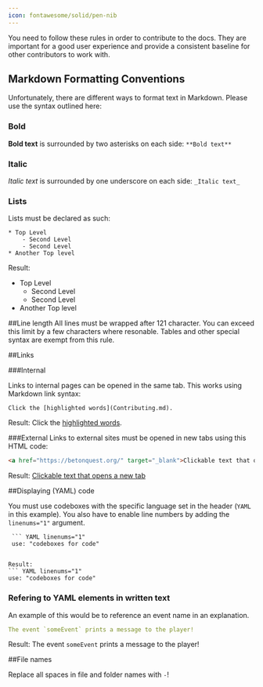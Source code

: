 ```yaml
---
icon: fontawesome/solid/pen-nib
---
```

You need to follow these rules in order to contribute to the docs. They are important for a good user experience and provide
a consistent baseline for other contributors to work with.

## Markdown Formatting Conventions
Unfortunately, there are different ways to format text in Markdown. Please use the syntax outlined here:

### Bold
**Bold text** is surrounded by two asterisks on each side: ``**Bold text**``

### Italic
_Italic text_ is surrounded by one underscore on each side: ``_Italic text_``

### Lists

Lists must be declared as such:

```
* Top Level
    - Second Level
    - Second Level
* Another Top level
```

Result:

* Top Level
    - Second Level
    - Second Level
* Another Top level

##Line length
All lines must be wrapped after 121 character. You can exceed this limit by a few characters where resonable.
Tables and other special syntax are exempt from this rule.

##Links

###Internal

Links to internal pages can be opened in the same tab. This works using Markdown link syntax:

``` linenums="1"
Click the [highlighted words](Contributing.md).
```
Result: Click the [highlighted words](../../Overview.md).

###External
Links to external sites must be opened in new tabs using this HTML code:

``` HTML linenums="1"
<a href="https://betonquest.org/" target="_blank">Clickable text that opens a new tab</a>
```
Result: <a href="https://betonquest.org/" target="_blank">Clickable text that opens a new tab</a>



##Displaying (YAML) code

You must use codeboxes with the specific language set in the header (`YAML` in this example).
You also have to enable line numbers by adding the `linenums="1"` argument. 
``` linenums="1"
 ``` YAML linenums="1"
 use: "codeboxes for code"
 ```
```

Result:
``` YAML linenums="1"
use: "codeboxes for code"
```
### Refering to YAML elements in written text

An example of this would be to reference an event name in an explanation.

``` YAML linenums="1"
The event `someEvent` prints a message to the player!
```

Result:
The event `someEvent` prints a message to the player!

##File names

Replace all spaces in file and folder names with `-`!

